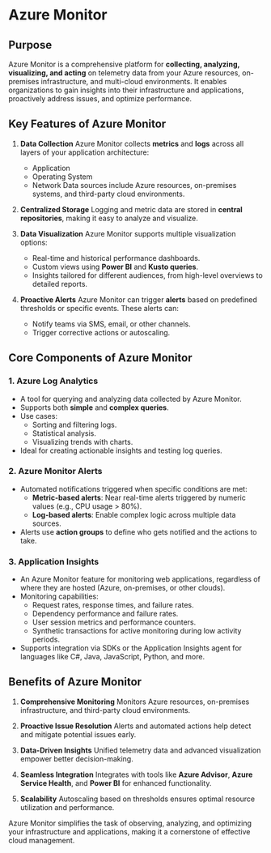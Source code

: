 # Azure Monitor

## Purpose

Azure Monitor is a comprehensive platform for **collecting, analyzing, visualizing, and acting** on telemetry data from your Azure resources, on-premises infrastructure, and multi-cloud environments. It enables organizations to gain insights into their infrastructure and applications, proactively address issues, and optimize performance.


## Key Features of Azure Monitor

1. **Data Collection**
   Azure Monitor collects **metrics** and **logs** across all layers of your application architecture:
   - Application
   - Operating System
   - Network
   Data sources include Azure resources, on-premises systems, and third-party cloud environments.

2. **Centralized Storage**
   Logging and metric data are stored in **central repositories**, making it easy to analyze and visualize.

3. **Data Visualization**
   Azure Monitor supports multiple visualization options:
   - Real-time and historical performance dashboards.
   - Custom views using **Power BI** and **Kusto queries**.
   - Insights tailored for different audiences, from high-level overviews to detailed reports.

4. **Proactive Alerts**
   Azure Monitor can trigger **alerts** based on predefined thresholds or specific events. These alerts can:
   - Notify teams via SMS, email, or other channels.
   - Trigger corrective actions or autoscaling.


## Core Components of Azure Monitor

### 1. **Azure Log Analytics**
   - A tool for querying and analyzing data collected by Azure Monitor.
   - Supports both **simple** and **complex queries**.
   - Use cases:
     - Sorting and filtering logs.
     - Statistical analysis.
     - Visualizing trends with charts.
   - Ideal for creating actionable insights and testing log queries.

### 2. **Azure Monitor Alerts**
   - Automated notifications triggered when specific conditions are met:
     - **Metric-based alerts**: Near real-time alerts triggered by numeric values (e.g., CPU usage > 80%).
     - **Log-based alerts**: Enable complex logic across multiple data sources.
   - Alerts use **action groups** to define who gets notified and the actions to take.

### 3. **Application Insights**
   - An Azure Monitor feature for monitoring web applications, regardless of where they are hosted (Azure, on-premises, or other clouds).
   - Monitoring capabilities:
     - Request rates, response times, and failure rates.
     - Dependency performance and failure rates.
     - User session metrics and performance counters.
     - Synthetic transactions for active monitoring during low activity periods.
   - Supports integration via SDKs or the Application Insights agent for languages like C#, Java, JavaScript, Python, and more.


## Benefits of Azure Monitor

1. **Comprehensive Monitoring**
   Monitors Azure resources, on-premises infrastructure, and third-party cloud environments.

2. **Proactive Issue Resolution**
   Alerts and automated actions help detect and mitigate potential issues early.

3. **Data-Driven Insights**
   Unified telemetry data and advanced visualization empower better decision-making.

4. **Seamless Integration**
   Integrates with tools like **Azure Advisor**, **Azure Service Health**, and **Power BI** for enhanced functionality.

5. **Scalability**
   Autoscaling based on thresholds ensures optimal resource utilization and performance.

Azure Monitor simplifies the task of observing, analyzing, and optimizing your infrastructure and applications, making it a cornerstone of effective cloud management.
